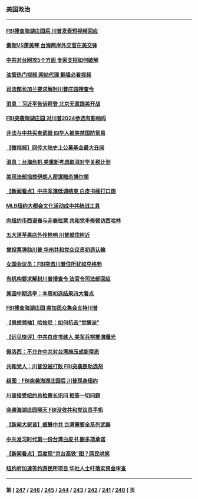 ### 美国政治
---
#### [FBI搜查海湖庄园后 川普发表短视频回应](../../pages/ncid1078159/n13800655.md?08120845) 
#### [秦刚VS萧美琴 台海两岸外交官在美交锋](../../pages/ncid1078159/n13800556.md?08120845) 
#### [中共对台网攻5个方面 专家支招如何破解](../../pages/ncid1078159/n13800427.md?08120845) 
#### [油管热门视频 网站代理 翻墙必看视频](http://209.222.30.114:81/youtube.html?08120845)
#### [司法部长加兰要求解封川普庄园搜查令](../../pages/ncid1078159/n13800552.md?08120845) 
#### [消息：习近平告诉拜登 北京无意跟美开战](../../pages/ncid1078159/n13800541.md?08120845) 
#### [FBI突袭海湖庄园 对川普2024参选有影响吗](../../pages/ncid1078159/n13800411.md?08120845) 
#### [非法与中共买卖武器 四华人被美禁国防贸易](../../pages/ncid1078159/n13800431.md?08120845) 
#### [【微视频】网传大陆史上公募基金最大丑闻](../../pages/ncid1078159/n13800399.md?08120845) 
#### [消息：台海危机 美重新考虑取消对华关税计划](../../pages/ncid1078159/n13800218.md?08120845) 
#### [美司法部指控伊朗人密谋暗杀博尔顿](../../pages/ncid1078159/n13800161.md?08120845) 
#### [【新闻看点】中共军演低调结束 白皮书续打口炮](../../pages/ncid1078159/n13799806.md?08120845) 
#### [MLB纽约大都会文化活动成中共统战工具](../../pages/ncid1078159/n13800126.md?08120845) 
#### [向纽约市西语裔与非裔拉票 共和党李修顿访西哈林](../../pages/ncid1078159/n13800119.md?08120845) 
#### [五大道苹果店外传枪响 川普就住附近](../../pages/ncid1078159/n13800103.md?08120845) 
#### [曾投票弹劾川普 华州共和党众议员初选认输](../../pages/ncid1078159/n13800007.md?08120845) 
#### [女国会议员：FBI突击川普住所犹如克格勃](../../pages/ncid1078159/n13800018.md?08120845) 
#### [有机构要求解封川普搜查令 法官令司法部回应](../../pages/ncid1078159/n13799984.md?08120845) 
#### [美国中期选举：本周初选结果四大看点](../../pages/ncid1078159/n13799858.md?08120845) 
#### [FBI搜查海湖庄园 南加民众集会支持川普](../../pages/ncid1078159/n13800010.md?08120845) 
#### [【思想领袖】哈佐尼：如何抗击“觉醒派”](../../pages/ncid1078159/n13790244.md?08120845) 
#### [【远见快评】中共白皮书骇人 美军兵棋推演曝光](../../pages/ncid1078159/n13799913.md?08120845) 
#### [佩洛西：不允许中共对台湾施压成新常态](../../pages/ncid1078159/n13799927.md?08120845) 
#### [共和党人：川普没被打败 FBI突袭是助选剂](../../pages/ncid1078159/n13799853.md?08120845) 
#### [组图：FBI突袭海湖庄园后 川普现身纽约](../../pages/ncid1078159/n13799524.md?08120845) 
#### [川普接受纽约总检察长讯问 拒答一切问题](../../pages/ncid1078159/n13799778.md?08120845) 
#### [突袭海湖庄园隔天 FBI没收共和党议员手机](../../pages/ncid1078159/n13799749.md?08120845) 
#### [【新闻大家谈】威慑中共 台湾需要全系列武器](../../pages/ncid1078159/n13799721.md?08120845) 
#### [中共发习时代第一份台湾白皮书 删多项承诺](../../pages/ncid1078159/n13799640.md?08120845) 
#### [【新闻看点】百度现“京台高铁”图？网民哄笑](../../pages/ncid1078159/n13799099.md?08120845) 
#### [纽约府加速签约游民所项目 华社人士吁落实资金审查](../../pages/ncid1078159/n13799279.md?08120845) 

---
#### 第 [ [247](./247.md?08120845) / [246](./246.md?08120845) / [245](./245.md?08120845) / [244](./244.md?08120845) / [243](./243.md?08120845) / [242](./242.md?08120845) / [241](./241.md?08120845) / [240](./240.md?08120845) ] 页
